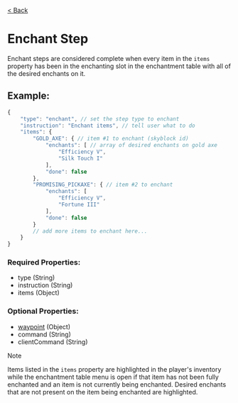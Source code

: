 [< Back](https://github.com/LilFroggy/BingoHelper-Guide-Creation-Process/blob/master/README.md#step-types)
# Enchant Step
Enchant steps are considered complete when every item in the ``items`` property has been in the enchanting slot in the enchantment table with all of the desired enchants on it.

## Example:
```js
{
    "type": "enchant", // set the step type to enchant
    "instruction": "Enchant items", // tell user what to do
    "items": {
        "GOLD_AXE": { // item #1 to enchant (skyblock id)
            "enchants": [ // array of desired enchants on gold axe
                "Efficiency V",
                "Silk Touch I"
            ],
            "done": false
        },
        "PROMISING_PICKAXE": { // item #2 to enchant
            "enchants": [
                "Efficiency V",
                "Fortune III"
            ],
            "done": false
        }
        // add more items to enchant here...
    }
}
```
### Required Properties:
- type (String)
- instruction (String)
- items (Object)

### Optional Properties:
- [waypoint](https://github.com/LilFroggy/BingoHelper-Guide-Creation-Process/blob/master/globalStepProperties/waypoint.md#waypoint-step-property) (Object)
- command (String)
- clientCommand (String)

> [!NOTE]
> Items listed in the ``items`` property are highlighted in the player's inventory while the enchantment table menu is open if that item has not been fully enchanted and an item is not currently being enchanted. Desired enchants that are not present on the item being enchanted are highlighted.
